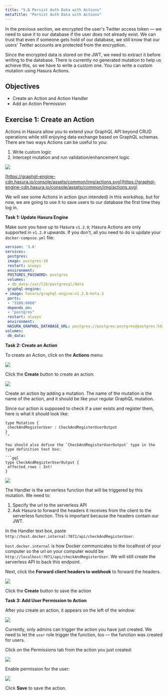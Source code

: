 ```yaml
---
title: "5.6 Persist Auth Data with Actions"
metaTitle: "Persist Auth Data with Actions"
---
```


In the previous section, we encrypted the user's Twitter access token — we need to save it to our database if the user does not already exist. We can trust that even if someone gets hold of our database, we still know that our users' Twitter accounts are protected from the encryption.

Since the encrypted data is stored on the JWT, we need to extract it before writing to the database. There is currently no generated mutation to help us achieve this, so we have to write a custom one. You can write a custom mutation using Hasura Actions.


## Objectives
- Create an Action and Action Handler
- Add an Action Permission


## Exercise 1: Create an Action

Actions in Hasura allow you to extend your GraphQL API beyond CRUD operations while still enjoying data exchange based on GraphQL schemas. There are two ways Actions can be useful to you:


1. Write custom logic
2. Intercept mutation and run validation/enhancement logic


![](https://paper-attachments.dropbox.com/s_F2744849DA11E0771F587059724423855744A1B9DC81A0B703400713A913B7D6_1586011690159_Group+7674.png)


[https://graphql-engine-cdn.hasura.io/console/assets/common/img/actions.svg](https://graphql-engine-cdn.hasura.io/console/assets/common/img/actions.svg)

We will see some Actions in action (pun intended) in this workshop, but for now, we are going to use it to save users to our database the first time they log in.

**Task 1: Update Hasura Engine**

Make sure you have up to Hasura `v1.2.0`; Hasura Actions are only supported in `v1.2.0` upwards. If you don’t, all you need to do is update your `docker-compose.yml` file:

```yml
version: '3.6'
services:
 postgres:
 image: postgres:10
 restart: always
 environment:
 POSTGRES_PASSWORD: postgres
 volumes:
 - db_data:/var/lib/postgresql/data
 graphql-engine:
+ image: hasura/graphql-engine:v1.2.0-beta.3
 ports:
 - "3100:8080"
 depends_on:
 - "postgres"
 restart: always
 environment:
 HASURA_GRAPHQL_DATABASE_URL: postgres://postgres:postgres@postgres:5432/postgres
volumes:
 db_data:
```

**Task 2: Create an Action**

To create an Action, click on the **Actions** menu:


![](https://paper-attachments.dropbox.com/s_D1E455E16E08DAA74D4D60DB2DF4FC15958E4AEC653FCADD3E6BCA57015B69CB_1585228958187_image.png)


Click the **Create** button to create an action:


![](https://paper-attachments.dropbox.com/s_D1E455E16E08DAA74D4D60DB2DF4FC15958E4AEC653FCADD3E6BCA57015B69CB_1585229107451_image.png)


Create an action by adding a mutation. The name of the mutation is the name of the action, and it should be like your regular GraphQL mutation.

Since our action is supposed to check if a user exists and register them, here is what it should look like:

```gql
type Mutation {
 checkAndRegisterUser : CheckAndRegisterUserOutput
}
`"

You should also define the `CheckAndRegisterUserOutput` type in the type definition text box:

```gql
type CheckAndRegisterUserOutput {
 affected_rows : Int!
}
```

![](https://paper-attachments.dropbox.com/s_D1E455E16E08DAA74D4D60DB2DF4FC15958E4AEC653FCADD3E6BCA57015B69CB_1585229712140_image.png)


The Handler is the serverless function that will be triggered by this mutation. We need to:


1. Specify the url to the serverless API
2. Ask Hasura to forward the headers it receives from the client to the serverless function. This is important because the headers contain our JWT.

In the Handler text box, paste `http://host.docker.internal:7071/api/checkAndRegisterUser`. 

`host.docker.internal` is how Docker communicates to the localhost of your computer so the url on your computer would be `http://localhost:7071/api/checkAndRegisterUser`. We will still create the serverless API to back this endpoint.

Next, click the **Forward client headers to webhook** to forward the headers.


![](https://paper-attachments.dropbox.com/s_D1E455E16E08DAA74D4D60DB2DF4FC15958E4AEC653FCADD3E6BCA57015B69CB_1585230183464_image.png)


Click the **Create** button to save the action

**Task 3: Add User Permission to Action**

After you create an action, it appears on the left of the window:


![](https://paper-attachments.dropbox.com/s_D1E455E16E08DAA74D4D60DB2DF4FC15958E4AEC653FCADD3E6BCA57015B69CB_1585230913948_image.png)


Currently, only admins can trigger the action you have just created. We need to let the `user` role trigger the function, too — the function was created for users.

Click on the Permissions tab from the action you just created:


![](https://paper-attachments.dropbox.com/s_D1E455E16E08DAA74D4D60DB2DF4FC15958E4AEC653FCADD3E6BCA57015B69CB_1585231247918_image.png)


Enable permission for the user:


![](https://paper-attachments.dropbox.com/s_D1E455E16E08DAA74D4D60DB2DF4FC15958E4AEC653FCADD3E6BCA57015B69CB_1585231304858_image.png)


Click **Save** to save the action.

